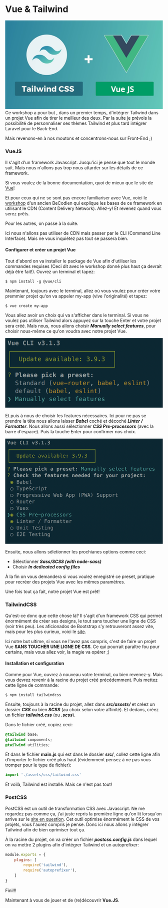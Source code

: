# Vue & Tailwind

![Tailwind and Vue logo](assets/img/tailwindvue.jpeg)
Ce workshop a pour but , dans un premier temps, d'intégrer Tailwind dans un projet Vue afin de tirer le meilleur des deux. Par la suite je prévois la possibilité de personnaliser ses thèmes Tailwind et plus tard intégrer Laravel pour le Back-End.

Mais revenons-en à nos moutons et concentrons-nous sur Front-End ;)

### VueJS

Il s'agit d'un framework Javascript. Jusqu'ici je pense que tout le monde suit. Mais nous n'allons pas trop nous attarder sur les détails de ce framework.

Si vous voulez de la bonne documentation, quoi de mieux que le site de <a href="https://fr.vuejs.org/index.html">Vue</a>!

Et pour ceux qui ne se sont pas encore familiariser avec Vue, voici le <a href="https://github.com/jeandavidwuilquot/VueJS-workshop">workshop</a> d'un ancien BeCodien qui explique les bases de ce framework en utilisant le CDN (Content Delivery Network). Allez-y! Et revenez quand vous serez prêts.

Pour les autres, on passe à la suite.

Ici nous n'allons pas utiliser de CDN mais passer par le CLI (Command Line Interface). Mais ne vous inquiétez pas tout se passera bien.

#### Configurer et créer un projet Vue
Tout d'abord on va installer le package de Vue afin d'utiliser les commandes requises (Ceci dit avec le workshop donné plus haut ça devrait déjà être fait!). Ouvrez un terminal et tapez:
```
$ npm install -g @vue/cli
```
Maintenant, toujours avec le terminal, allez où vous voulez pour créer votre premmier projet qu'on va appeler my-app (vive l'originalité) et tapez:
```
$ vue create my-app
```
Vous allez avoir un choix qui va s'afficher dans le terminal. Si vous ne voulez pas utiliser Tailwind alors appuyez sur la touche Enter et votre projet sera créé.
Mais nous, nous allons choisir ***Manually select features***, pour choisir nous-même ce qu'on voudra avec notre projet Vue.

![terminal img 1](assets/img/imgterminal1.png)

Et puis à nous de choisir les features nécessaires. Ici pour ne pas se prendre la tête nous allons laisser ***Babel*** coché et décoché ***Linter / Formatter***. Nous allons aussi sélectionner ***CSS Pre-processors*** (avec la barre d'espace). Puis la touche Enter pour confirmer nos choix.

![terminal img 2](assets/img/imgterminal2.png)

Ensuite, nous allons séletionner les prochianes options comme ceci:
* Sélectionner ***Sass/SCSS (with node-sass)***
* Choisir ***In dedicated config files***

À la fin on vous demandera si vous voulez enregistré ce preset, pratique pour recréer des projets Vue avec les mêmes paramètres.

Une fois tout ça fait, notre projet Vue est prêt!

### TailwindCSS

Qu'est-ce donc que cette chose là? Il s'agit d'un framework CSS qui permet énormément de créer ses designs, le tout sans toucher une ligne de CSS (voir très peu).
Les aficionados de Bootstrap s'y retrouveront assez vite, mais pour les plus curieux, voici le <a href="https://tailwindcss.com/">site</a>.

Ici notre but ultime, si vous ne l'avez pas compris, c'est de faire un projet Vue **SANS TOUCHER UNE LIGNE DE CSS**. Ce qui pourrait paraître fou pour certains, mais vous allez voir, la magie va opérer ;)

#### Installation et configuration

Comme pour Vue, ouvrez à nouveau votre terminal, ou bien revenez-y. Mais vous devrez revenir à la racine du projet créé précédemment. Puis mettez cette ligne de commande:
```
$ npm install tailwindcss
```
Ensuite, toujours à la racine du projet, allez dans ***src/assets/*** et créez un dossier ***CSS*** ou bien ***SCSS*** (au choix selon votre affinité). Et dedans, créez un fichier ***tailwind.css*** (ou ***.scss***).

Dans le fichier créé, copiez ceci:
```css
@tailwind base;
@tailwind components;
@tailwind utilities;
```
Et dans le fichier **main.js** qui est dans le dossier **src/**, collez cette ligne afin d'importer le fichier créé plus haut (évidemment pensez à ne pas vous tromper pour le type de fichier):
```javascript
import './assets/css/tailwind.css'
```
Et voilà, Tailwind est installé. Mais ce n'est pas tout!

### PostCSS

PostCSS est un outil de transformation CSS avec Javascript. Ne me regardez pas comme ça, j'ai juste repris la première ligne qu'on lit lorsqu'on arrive sur le <a href="https://postcss.org/">site en question</a>.
Cet outil optimise énormément le CSS de vos projets, vous l'aurez compris je pense. Donc ici nous allons y intégrer Tailwind afin de bien oprimiser tout ça.

À la racine du projet, on va créer un fichier ***postcss.config.js*** dans lequel on va mettre 2 plugins afin d'intégrer Tailwind et un autoprefixer:
```javascript
module.exports = {
    plugins: [
        require('tailwind'),
        require('autoprefixer'),
    ]
}
```
Fini!!!

Maintenant à vous de jouer et de (re)découvrir **Vue.JS**.
